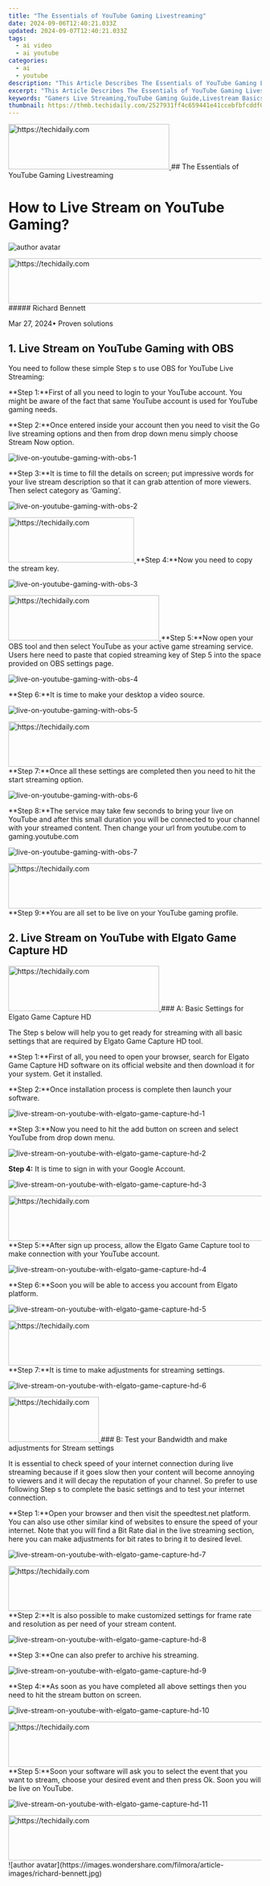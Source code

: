 ```yaml
---
title: "The Essentials of YouTube Gaming Livestreaming"
date: 2024-09-06T12:40:21.033Z
updated: 2024-09-07T12:40:21.033Z
tags:
  - ai video
  - ai youtube
categories:
  - ai
  - youtube
description: "This Article Describes The Essentials of YouTube Gaming Livestreaming"
excerpt: "This Article Describes The Essentials of YouTube Gaming Livestreaming"
keywords: "Gamers Live Streaming,YouTube Gaming Guide,Livestream Basics,Streaming Techniques,Video Game Broadcasts,Online Gaming Tips,Engaging Viewers Play"
thumbnail: https://thmb.techidaily.com/2527931ff4c659441e41ccebfbfcddf054977d94a39490ac9b4d8ff28e70d8e5.jfif
---
```


<!-- affiliate ads begin -->
<a href="https://aligracehair.sjv.io/c/5597632/2135415/19272" target="_top" id="2135415">
  <img src="//a.impactradius-go.com/display-ad/19272-2135415" border="0" alt="https://techidaily.com" width="320" height="90"/>
</a>
<img height="0" width="0" src="https://aligracehair.sjv.io/i/5597632/2135415/19272" style="position:absolute;visibility:hidden;" border="0" />
<!-- affiliate ads end -->
## The Essentials of YouTube Gaming Livestreaming

# How to Live Stream on YouTube Gaming?

![author avatar](https://images.wondershare.com/filmora/article-images/richard-bennett.jpg)

<!-- affiliate ads begin -->
<a href="https://ephamedtechinc.pxf.io/c/5597632/2137222/26400" target="_top" id="2137222">
  <img src="//a.impactradius-go.com/display-ad/26400-2137222" border="0" alt="https://techidaily.com" width="728" height="90"/>
</a>
<img height="0" width="0" src="https://ephamedtechinc.pxf.io/i/5597632/2137222/26400" style="position:absolute;visibility:hidden;" border="0" />
<!-- affiliate ads end -->
##### Richard Bennett

 Mar 27, 2024• Proven solutions

## 1\. Live Stream on YouTube Gaming with OBS

 You need to follow these simple Step s to use OBS for YouTube Live Streaming:

**Step 1:**First of all you need to login to your YouTube account. You might be aware of the fact that same YouTube account is used for YouTube gaming needs.

**Step 2:**Once entered inside your account then you need to visit the Go live streaming options and then from drop down menu simply choose Stream Now option.

![live-on-youtube-gaming-with-obs-1 ](https://images.wondershare.com/filmora/article-images/live-on-youtube-gaming-with-obs-1.jpg)

**Step 3:**It is time to fill the details on screen; put impressive words for your live stream description so that it can grab attention of more viewers. Then select category as ‘Gaming’.

![live-on-youtube-gaming-with-obs-2 ](https://images.wondershare.com/filmora/article-images/live-on-youtube-gaming-with-obs-2.jpg)

<!-- affiliate ads begin -->
<a href="https://aligracehair.sjv.io/c/5597632/2135412/19272" target="_top" id="2135412">
  <img src="//a.impactradius-go.com/display-ad/19272-2135412" border="0" alt="https://techidaily.com" width="250" height="90"/>
</a>
<img height="0" width="0" src="https://aligracehair.sjv.io/i/5597632/2135412/19272" style="position:absolute;visibility:hidden;" border="0" />
<!-- affiliate ads end -->
**Step 4:**Now you need to copy the stream key.

![live-on-youtube-gaming-with-obs-3 ](https://images.wondershare.com/filmora/article-images/live-on-youtube-gaming-with-obs-3.jpg)

<!-- affiliate ads begin -->
<a href="https://aligracehair.sjv.io/c/5597632/2135399/19272" target="_top" id="2135399">
  <img src="//a.impactradius-go.com/display-ad/19272-2135399" border="0" alt="https://techidaily.com" width="300" height="90"/>
</a>
<img height="0" width="0" src="https://aligracehair.sjv.io/i/5597632/2135399/19272" style="position:absolute;visibility:hidden;" border="0" />
<!-- affiliate ads end -->
**Step 5:**Now open your OBS tool and then select YouTube as your active game streaming service. Users here need to paste that copied streaming key of Step 5 into the space provided on OBS settings page.

![live-on-youtube-gaming-with-obs-4 ](https://images.wondershare.com/filmora/article-images/live-on-youtube-gaming-with-obs-4.jpg)

**Step 6:**It is time to make your desktop a video source.

![live-on-youtube-gaming-with-obs-5 ](https://images.wondershare.com/filmora/article-images/live-on-youtube-gaming-with-obs-5.jpg)

<!-- affiliate ads begin -->
<a href="https://zebaoaffiliateprogram.pxf.io/c/5597632/2137976/21526" target="_top" id="2137976">
  <img src="//a.impactradius-go.com/display-ad/21526-2137976" border="0" alt="https://techidaily.com" width="728" height="90"/>
</a>
<img height="0" width="0" src="https://zebaoaffiliateprogram.pxf.io/i/5597632/2137976/21526" style="position:absolute;visibility:hidden;" border="0" />
<!-- affiliate ads end -->
**Step 7:**Once all these settings are completed then you need to hit the start streaming option.

![live-on-youtube-gaming-with-obs-6 ](https://images.wondershare.com/filmora/article-images/live-on-youtube-gaming-with-obs-6.jpg)

**Step 8:**The service may take few seconds to bring your live on YouTube and after this small duration you will be connected to your channel with your streamed content. Then change your url from youtube.com to gaming.youtube.com

![live-on-youtube-gaming-with-obs-7 ](https://images.wondershare.com/filmora/article-images/live-on-youtube-gaming-with-obs-7.jpg)

<!-- affiliate ads begin -->
<a href="https://ephamedtechinc.pxf.io/c/5597632/2136615/26400" target="_top" id="2136615">
  <img src="//a.impactradius-go.com/display-ad/26400-2136615" border="0" alt="https://techidaily.com" width="728" height="90"/>
</a>
<img height="0" width="0" src="https://ephamedtechinc.pxf.io/i/5597632/2136615/26400" style="position:absolute;visibility:hidden;" border="0" />
<!-- affiliate ads end -->
**Step 9:**You are all set to be live on your YouTube gaming profile.

## 2\. Live Stream on YouTube with Elgato Game Capture HD

<!-- affiliate ads begin -->
<a href="https://review-au.sjv.io/c/5597632/2098704/14409" target="_top" id="2098704">
  <img src="//a.impactradius-go.com/display-ad/14409-2098704" border="0" alt="https://techidaily.com" width="300" height="90"/>
</a>
<img height="0" width="0" src="https://review-au.sjv.io/i/5597632/2098704/14409" style="position:absolute;visibility:hidden;" border="0" />
<!-- affiliate ads end -->
### A: Basic Settings for Elgato Game Capture HD

 The Step s below will help you to get ready for streaming with all basic settings that are required by Elgato Game Capture HD tool.

**Step 1:**First of all, you need to open your browser, search for Elgato Game Capture HD software on its official website and then download it for your system. Get it installed.

**Step 2:**Once installation process is complete then launch your software.

![live-stream-on-youtube-with-elgato-game-capture-hd-1 ](https://images.wondershare.com/filmora/article-images/live-stream-on-youtube-with-elgato-game-capture-hd-1.jpg)

**Step 3:**Now you need to hit the add button on screen and select YouTube from drop down menu.

![live-stream-on-youtube-with-elgato-game-capture-hd-2 ](https://images.wondershare.com/filmora/article-images/live-stream-on-youtube-with-elgato-game-capture-hd-2.jpg)

**Step 4:** It is time to sign in with your Google Account.

![live-stream-on-youtube-with-elgato-game-capture-hd-3 ](https://images.wondershare.com/filmora/article-images/live-stream-on-youtube-with-elgato-game-capture-hd-3.jpg)

<!-- affiliate ads begin -->
<a href="https://appsumo.8odi.net/c/5597632/2123735/7443" target="_top" id="2123735">
  <img src="//a.impactradius-go.com/display-ad/7443-2123735" border="0" alt="https://techidaily.com" width="600" height="90"/>
</a>
<img height="0" width="0" src="https://appsumo.8odi.net/i/5597632/2123735/7443" style="position:absolute;visibility:hidden;" border="0" />
<!-- affiliate ads end -->
**Step 5:**After sign up process, allow the Elgato Game Capture tool to make connection with your YouTube account.

![live-stream-on-youtube-with-elgato-game-capture-hd-4 ](https://images.wondershare.com/filmora/article-images/live-stream-on-youtube-with-elgato-game-capture-hd-4.jpg)

**Step 6:**Soon you will be able to access you account from Elgato platform.

![live-stream-on-youtube-with-elgato-game-capture-hd-5 ](https://images.wondershare.com/filmora/article-images/live-stream-on-youtube-with-elgato-game-capture-hd-5.jpg)

<!-- affiliate ads begin -->
<a href="https://ursime.pxf.io/c/5597632/2136536/16384" target="_top" id="2136536">
  <img src="//a.impactradius-go.com/display-ad/16384-2136536" border="0" alt="https://techidaily.com" width="728" height="90"/>
</a>
<img height="0" width="0" src="https://ursime.pxf.io/i/5597632/2136536/16384" style="position:absolute;visibility:hidden;" border="0" />
<!-- affiliate ads end -->
**Step 7:**It is time to make adjustments for streaming settings.

![live-stream-on-youtube-with-elgato-game-capture-hd-6 ](https://images.wondershare.com/filmora/article-images/live-stream-on-youtube-with-elgato-game-capture-hd-6.jpg)

<!-- affiliate ads begin -->
<a href="https://aligracehair.sjv.io/c/5597632/2135411/19272" target="_top" id="2135411">
  <img src="//a.impactradius-go.com/display-ad/19272-2135411" border="0" alt="https://techidaily.com" width="180" height="90"/>
</a>
<img height="0" width="0" src="https://aligracehair.sjv.io/i/5597632/2135411/19272" style="position:absolute;visibility:hidden;" border="0" />
<!-- affiliate ads end -->
### B: Test your Bandwidth and make adjustments for Stream settings

 It is essential to check speed of your internet connection during live streaming because if it goes slow then your content will become annoying to viewers and it will decay the reputation of your channel. So prefer to use following Step s to complete the basic settings and to test your internet connection.

**Step 1:**Open your browser and then visit the speedtest.net platform. You can also use other similar kind of websites to ensure the speed of your internet. Note that you will find a Bit Rate dial in the live streaming section, here you can make adjustments for bit rates to bring it to desired level.

![live-stream-on-youtube-with-elgato-game-capture-hd-7 ](https://images.wondershare.com/filmora/article-images/live-stream-on-youtube-with-elgato-game-capture-hd-7.jpg)

<!-- affiliate ads begin -->
<a href="https://ephamedtechinc.pxf.io/c/5597632/2130532/26400" target="_top" id="2130532">
  <img src="//a.impactradius-go.com/display-ad/26400-2130532" border="0" alt="https://techidaily.com" width="728" height="90"/>
</a>
<img height="0" width="0" src="https://ephamedtechinc.pxf.io/i/5597632/2130532/26400" style="position:absolute;visibility:hidden;" border="0" />
<!-- affiliate ads end -->
**Step 2:**It is also possible to make customized settings for frame rate and resolution as per need of your stream content.

![live-stream-on-youtube-with-elgato-game-capture-hd-8 ](https://images.wondershare.com/filmora/article-images/live-stream-on-youtube-with-elgato-game-capture-hd-8.jpg)

**Step 3:**One can also prefer to archive his streaming.

![live-stream-on-youtube-with-elgato-game-capture-hd-9 ](https://images.wondershare.com/filmora/article-images/live-stream-on-youtube-with-elgato-game-capture-hd-9.jpg)

**Step 4:**As soon as you have completed all above settings then you need to hit the stream button on screen.

![live-stream-on-youtube-with-elgato-game-capture-hd-10 ](https://images.wondershare.com/filmora/article-images/live-stream-on-youtube-with-elgato-game-capture-hd-10.jpg)

<!-- affiliate ads begin -->
<a href="https://appsumo.8odi.net/c/5597632/2137412/7443" target="_top" id="2137412">
  <img src="//a.impactradius-go.com/display-ad/7443-2137412" border="0" alt="https://techidaily.com" width="728" height="90"/>
</a>
<img height="0" width="0" src="https://appsumo.8odi.net/i/5597632/2137412/7443" style="position:absolute;visibility:hidden;" border="0" />
<!-- affiliate ads end -->
**Step 5:**Soon your software will ask you to select the event that you want to stream, choose your desired event and then press Ok. Soon you will be live on YouTube.

![live-stream-on-youtube-with-elgato-game-capture-hd-11 ](https://images.wondershare.com/filmora/article-images/live-stream-on-youtube-with-elgato-game-capture-hd-11.jpg)

<!-- affiliate ads begin -->
<a href="https://unicoeye.pxf.io/c/5597632/2134497/18498" target="_top" id="2134497">
  <img src="//a.impactradius-go.com/display-ad/18498-2134497" border="0" alt="https://techidaily.com" width="728" height="90"/>
</a>
<img height="0" width="0" src="https://unicoeye.pxf.io/i/5597632/2134497/18498" style="position:absolute;visibility:hidden;" border="0" />
<!-- affiliate ads end -->
![author avatar](https://images.wondershare.com/filmora/article-images/richard-bennett.jpg)

<!-- affiliate ads begin -->
<span id="1495277">
					<video width="1536" height="864" style="cursor:pointer"
           poster="//a.impactradius-go.com/display-clicktoplayimage/1495277.png"
           onclick="if(!this.playClicked){this.play();this.setAttribute('controls',true);this.playClicked=true;}">
	   <source src="//a.impactradius-go.com/display-ad/17189-1495277">
	   <img src="//a.impactradius-go.com/display-clicktoplayimage/1495277.png" style="border: none; height: 100%; width: 100%; object-fit: contain">
	</video>
	<div style="width:960px;text-align:center"><a href="javascript:window.open(decodeURIComponent('https%3A%2F%2Ffunwhole.sjv.io%2Fc%2F5597632%2F1495277%2F17189'), '_blank');void(0);">Click here</a></div>
</span>
<img height="0" width="0" src="https://imp.pxf.io/i/5597632/1495277/17189" style="position:absolute;visibility:hidden;" border="0" />
<!-- affiliate ads end -->
Richard Bennett

Richard Bennett is a writer and a lover of all things video.

Follow @Richard Bennett

##### Richard Bennett

 Mar 27, 2024• Proven solutions

## 1\. Live Stream on YouTube Gaming with OBS

 You need to follow these simple Step s to use OBS for YouTube Live Streaming:

**Step 1:**First of all you need to login to your YouTube account. You might be aware of the fact that same YouTube account is used for YouTube gaming needs.

**Step 2:**Once entered inside your account then you need to visit the Go live streaming options and then from drop down menu simply choose Stream Now option.

![live-on-youtube-gaming-with-obs-1 ](https://images.wondershare.com/filmora/article-images/live-on-youtube-gaming-with-obs-1.jpg)

<!-- affiliate ads begin -->
<a href="https://ephamedtechinc.pxf.io/c/5597632/2136613/26400" target="_top" id="2136613">
  <img src="//a.impactradius-go.com/display-ad/26400-2136613" border="0" alt="https://techidaily.com" width="728" height="90"/>
</a>
<img height="0" width="0" src="https://ephamedtechinc.pxf.io/i/5597632/2136613/26400" style="position:absolute;visibility:hidden;" border="0" />
<!-- affiliate ads end -->
**Step 3:**It is time to fill the details on screen; put impressive words for your live stream description so that it can grab attention of more viewers. Then select category as ‘Gaming’.

![live-on-youtube-gaming-with-obs-2 ](https://images.wondershare.com/filmora/article-images/live-on-youtube-gaming-with-obs-2.jpg)

<!-- affiliate ads begin -->
<a href="https://bluettius.sjv.io/c/5597632/2139113/17108" target="_top" id="2139113">
  <img src="//a.impactradius-go.com/display-ad/17108-2139113" border="0" alt="https://techidaily.com" width="320" height="90"/>
</a>
<img height="0" width="0" src="https://bluettius.sjv.io/i/5597632/2139113/17108" style="position:absolute;visibility:hidden;" border="0" />
<!-- affiliate ads end -->
**Step 4:**Now you need to copy the stream key.

![live-on-youtube-gaming-with-obs-3 ](https://images.wondershare.com/filmora/article-images/live-on-youtube-gaming-with-obs-3.jpg)

**Step 5:**Now open your OBS tool and then select YouTube as your active game streaming service. Users here need to paste that copied streaming key of Step 5 into the space provided on OBS settings page.

![live-on-youtube-gaming-with-obs-4 ](https://images.wondershare.com/filmora/article-images/live-on-youtube-gaming-with-obs-4.jpg)

**Step 6:**It is time to make your desktop a video source.

![live-on-youtube-gaming-with-obs-5 ](https://images.wondershare.com/filmora/article-images/live-on-youtube-gaming-with-obs-5.jpg)

**Step 7:**Once all these settings are completed then you need to hit the start streaming option.

![live-on-youtube-gaming-with-obs-6 ](https://images.wondershare.com/filmora/article-images/live-on-youtube-gaming-with-obs-6.jpg)

**Step 8:**The service may take few seconds to bring your live on YouTube and after this small duration you will be connected to your channel with your streamed content. Then change your url from youtube.com to gaming.youtube.com

![live-on-youtube-gaming-with-obs-7 ](https://images.wondershare.com/filmora/article-images/live-on-youtube-gaming-with-obs-7.jpg)

<!-- affiliate ads begin -->
<a href="https://ephamedtechinc.pxf.io/c/5597632/2136620/26400" target="_top" id="2136620">
  <img src="//a.impactradius-go.com/display-ad/26400-2136620" border="0" alt="https://techidaily.com" width="728" height="90"/>
</a>
<img height="0" width="0" src="https://ephamedtechinc.pxf.io/i/5597632/2136620/26400" style="position:absolute;visibility:hidden;" border="0" />
<!-- affiliate ads end -->
**Step 9:**You are all set to be live on your YouTube gaming profile.

<!-- affiliate ads begin -->
<a href="https://ephamedtechinc.pxf.io/c/5597632/2130528/26400" target="_top" id="2130528">
  <img src="//a.impactradius-go.com/display-ad/26400-2130528" border="0" alt="https://techidaily.com" width="728" height="90"/>
</a>
<img height="0" width="0" src="https://ephamedtechinc.pxf.io/i/5597632/2130528/26400" style="position:absolute;visibility:hidden;" border="0" />
<!-- affiliate ads end -->
## 2\. Live Stream on YouTube with Elgato Game Capture HD

### A: Basic Settings for Elgato Game Capture HD

 The Step s below will help you to get ready for streaming with all basic settings that are required by Elgato Game Capture HD tool.

**Step 1:**First of all, you need to open your browser, search for Elgato Game Capture HD software on its official website and then download it for your system. Get it installed.

**Step 2:**Once installation process is complete then launch your software.

![live-stream-on-youtube-with-elgato-game-capture-hd-1 ](https://images.wondershare.com/filmora/article-images/live-stream-on-youtube-with-elgato-game-capture-hd-1.jpg)

<!-- affiliate ads begin -->
<a href="https://unicoeye.pxf.io/c/5597632/2134233/18498" target="_top" id="2134233">
  <img src="//a.impactradius-go.com/display-ad/18498-2134233" border="0" alt="https://techidaily.com" width="728" height="90"/>
</a>
<img height="0" width="0" src="https://unicoeye.pxf.io/i/5597632/2134233/18498" style="position:absolute;visibility:hidden;" border="0" />
<!-- affiliate ads end -->
**Step 3:**Now you need to hit the add button on screen and select YouTube from drop down menu.

![live-stream-on-youtube-with-elgato-game-capture-hd-2 ](https://images.wondershare.com/filmora/article-images/live-stream-on-youtube-with-elgato-game-capture-hd-2.jpg)

<!-- affiliate ads begin -->
<a href="https://ephamedtechinc.pxf.io/c/5597632/2137228/26400" target="_top" id="2137228">
  <img src="//a.impactradius-go.com/display-ad/26400-2137228" border="0" alt="https://techidaily.com" width="728" height="90"/>
</a>
<img height="0" width="0" src="https://ephamedtechinc.pxf.io/i/5597632/2137228/26400" style="position:absolute;visibility:hidden;" border="0" />
<!-- affiliate ads end -->
**Step 4:** It is time to sign in with your Google Account.

![live-stream-on-youtube-with-elgato-game-capture-hd-3 ](https://images.wondershare.com/filmora/article-images/live-stream-on-youtube-with-elgato-game-capture-hd-3.jpg)

**Step 5:**After sign up process, allow the Elgato Game Capture tool to make connection with your YouTube account.

![live-stream-on-youtube-with-elgato-game-capture-hd-4 ](https://images.wondershare.com/filmora/article-images/live-stream-on-youtube-with-elgato-game-capture-hd-4.jpg)

**Step 6:**Soon you will be able to access you account from Elgato platform.

![live-stream-on-youtube-with-elgato-game-capture-hd-5 ](https://images.wondershare.com/filmora/article-images/live-stream-on-youtube-with-elgato-game-capture-hd-5.jpg)

<!-- affiliate ads begin -->
<a href="https://unicoeye.pxf.io/c/5597632/2134243/18498" target="_top" id="2134243">
  <img src="//a.impactradius-go.com/display-ad/18498-2134243" border="0" alt="https://techidaily.com" width="728" height="90"/>
</a>
<img height="0" width="0" src="https://unicoeye.pxf.io/i/5597632/2134243/18498" style="position:absolute;visibility:hidden;" border="0" />
<!-- affiliate ads end -->
**Step 7:**It is time to make adjustments for streaming settings.

![live-stream-on-youtube-with-elgato-game-capture-hd-6 ](https://images.wondershare.com/filmora/article-images/live-stream-on-youtube-with-elgato-game-capture-hd-6.jpg)

<!-- affiliate ads begin -->
<a href="https://ephamedtechinc.pxf.io/c/5597632/2120863/26400?prodsku=Mercury" target="_top" id="2120863">
  <img src="//a.impactradius-go.com/display-ad/26400-2120863" border="0" alt="https://techidaily.com" width="728" height="90"/>
</a>
<img height="0" width="0" src="https://ephamedtechinc.pxf.io/i/5597632/2120863/26400?prodsku=Mercury" style="position:absolute;visibility:hidden;" border="0" />
<!-- affiliate ads end -->
<!-- affiliate ads begin -->
<a href="https://ephamedtechinc.pxf.io/c/5597632/2137211/26400" target="_top" id="2137211">
  <img src="//a.impactradius-go.com/display-ad/26400-2137211" border="0" alt="https://techidaily.com" width="728" height="90"/>
</a>
<img height="0" width="0" src="https://ephamedtechinc.pxf.io/i/5597632/2137211/26400" style="position:absolute;visibility:hidden;" border="0" />
<!-- affiliate ads end -->
### B: Test your Bandwidth and make adjustments for Stream settings

 It is essential to check speed of your internet connection during live streaming because if it goes slow then your content will become annoying to viewers and it will decay the reputation of your channel. So prefer to use following Step s to complete the basic settings and to test your internet connection.

**Step 1:**Open your browser and then visit the speedtest.net platform. You can also use other similar kind of websites to ensure the speed of your internet. Note that you will find a Bit Rate dial in the live streaming section, here you can make adjustments for bit rates to bring it to desired level.

![live-stream-on-youtube-with-elgato-game-capture-hd-7 ](https://images.wondershare.com/filmora/article-images/live-stream-on-youtube-with-elgato-game-capture-hd-7.jpg)

**Step 2:**It is also possible to make customized settings for frame rate and resolution as per need of your stream content.

![live-stream-on-youtube-with-elgato-game-capture-hd-8 ](https://images.wondershare.com/filmora/article-images/live-stream-on-youtube-with-elgato-game-capture-hd-8.jpg)

**Step 3:**One can also prefer to archive his streaming.

![live-stream-on-youtube-with-elgato-game-capture-hd-9 ](https://images.wondershare.com/filmora/article-images/live-stream-on-youtube-with-elgato-game-capture-hd-9.jpg)

<!-- affiliate ads begin -->
<span id="1983471">
					<video width="576" height="240" style="cursor:pointer"
           poster="//a.impactradius-go.com/display-clicktoplayimage/1983471.png"
           onclick="if(!this.playClicked){this.play();this.setAttribute('controls',true);this.playClicked=true;}">
	   <source src="//a.impactradius-go.com/display-ad/22993-1983471">
	   <img src="//a.impactradius-go.com/display-clicktoplayimage/1983471.png" style="border: none; height: 100%; width: 100%; object-fit: contain">
	</video>
	<div style="width:360px;text-align:center"><a href="javascript:window.open(decodeURIComponent('https%3A%2F%2Fhomestyler.sjv.io%2Fc%2F5597632%2F1983471%2F22993'), '_blank');void(0);">Click here</a></div>
</span>
<img height="0" width="0" src="https://imp.pxf.io/i/5597632/1983471/22993" style="position:absolute;visibility:hidden;" border="0" />
<!-- affiliate ads end -->
**Step 4:**As soon as you have completed all above settings then you need to hit the stream button on screen.

![live-stream-on-youtube-with-elgato-game-capture-hd-10 ](https://images.wondershare.com/filmora/article-images/live-stream-on-youtube-with-elgato-game-capture-hd-10.jpg)

**Step 5:**Soon your software will ask you to select the event that you want to stream, choose your desired event and then press Ok. Soon you will be live on YouTube.

![live-stream-on-youtube-with-elgato-game-capture-hd-11 ](https://images.wondershare.com/filmora/article-images/live-stream-on-youtube-with-elgato-game-capture-hd-11.jpg)

![author avatar](https://images.wondershare.com/filmora/article-images/richard-bennett.jpg)

Richard Bennett

Richard Bennett is a writer and a lover of all things video.

Follow @Richard Bennett

##### Richard Bennett

 Mar 27, 2024• Proven solutions

## 1\. Live Stream on YouTube Gaming with OBS

 You need to follow these simple Step s to use OBS for YouTube Live Streaming:

**Step 1:**First of all you need to login to your YouTube account. You might be aware of the fact that same YouTube account is used for YouTube gaming needs.

**Step 2:**Once entered inside your account then you need to visit the Go live streaming options and then from drop down menu simply choose Stream Now option.

![live-on-youtube-gaming-with-obs-1 ](https://images.wondershare.com/filmora/article-images/live-on-youtube-gaming-with-obs-1.jpg)

<!-- affiliate ads begin -->
<span id="1328683">
					<video width="200" height="200" style="cursor:pointer"
           poster="//a.impactradius-go.com/display-clicktoplayimage/1328683.png"
           onclick="if(!this.playClicked){this.play();this.setAttribute('controls',true);this.playClicked=true;}">
	   <source src="//a.impactradius-go.com/display-ad/15852-1328683">
	   <img src="//a.impactradius-go.com/display-clicktoplayimage/1328683.png" style="border: none; height: 100%; width: 100%; object-fit: contain">
	</video>
	<div style="width:125px;text-align:center"><a href="javascript:window.open(decodeURIComponent('https%3A%2F%2Fthefitville.pxf.io%2Fc%2F5597632%2F1328683%2F15852'), '_blank');void(0);">Click here</a></div>
</span>
<img height="0" width="0" src="https://imp.pxf.io/i/5597632/1328683/15852" style="position:absolute;visibility:hidden;" border="0" />
<!-- affiliate ads end -->
**Step 3:**It is time to fill the details on screen; put impressive words for your live stream description so that it can grab attention of more viewers. Then select category as ‘Gaming’.

![live-on-youtube-gaming-with-obs-2 ](https://images.wondershare.com/filmora/article-images/live-on-youtube-gaming-with-obs-2.jpg)

**Step 4:**Now you need to copy the stream key.

![live-on-youtube-gaming-with-obs-3 ](https://images.wondershare.com/filmora/article-images/live-on-youtube-gaming-with-obs-3.jpg)

**Step 5:**Now open your OBS tool and then select YouTube as your active game streaming service. Users here need to paste that copied streaming key of Step 5 into the space provided on OBS settings page.

![live-on-youtube-gaming-with-obs-4 ](https://images.wondershare.com/filmora/article-images/live-on-youtube-gaming-with-obs-4.jpg)

<!-- affiliate ads begin -->
<a href="https://aligracehair.sjv.io/c/5597632/2115931/19272" target="_top" id="2115931">
  <img src="//a.impactradius-go.com/display-ad/19272-2115931" border="0" alt="https://techidaily.com" width="300" height="90"/>
</a>
<img height="0" width="0" src="https://aligracehair.sjv.io/i/5597632/2115931/19272" style="position:absolute;visibility:hidden;" border="0" />
<!-- affiliate ads end -->
**Step 6:**It is time to make your desktop a video source.

![live-on-youtube-gaming-with-obs-5 ](https://images.wondershare.com/filmora/article-images/live-on-youtube-gaming-with-obs-5.jpg)

**Step 7:**Once all these settings are completed then you need to hit the start streaming option.

![live-on-youtube-gaming-with-obs-6 ](https://images.wondershare.com/filmora/article-images/live-on-youtube-gaming-with-obs-6.jpg)

**Step 8:**The service may take few seconds to bring your live on YouTube and after this small duration you will be connected to your channel with your streamed content. Then change your url from youtube.com to gaming.youtube.com

![live-on-youtube-gaming-with-obs-7 ](https://images.wondershare.com/filmora/article-images/live-on-youtube-gaming-with-obs-7.jpg)

**Step 9:**You are all set to be live on your YouTube gaming profile.

<!-- affiliate ads begin -->
<a href="https://appsumo.8odi.net/c/5597632/2123750/7443" target="_top" id="2123750">
  <img src="//a.impactradius-go.com/display-ad/7443-2123750" border="0" alt="https://techidaily.com" width="728" height="90"/>
</a>
<img height="0" width="0" src="https://appsumo.8odi.net/i/5597632/2123750/7443" style="position:absolute;visibility:hidden;" border="0" />
<!-- affiliate ads end -->
## 2\. Live Stream on YouTube with Elgato Game Capture HD

### A: Basic Settings for Elgato Game Capture HD

 The Step s below will help you to get ready for streaming with all basic settings that are required by Elgato Game Capture HD tool.

**Step 1:**First of all, you need to open your browser, search for Elgato Game Capture HD software on its official website and then download it for your system. Get it installed.

**Step 2:**Once installation process is complete then launch your software.

![live-stream-on-youtube-with-elgato-game-capture-hd-1 ](https://images.wondershare.com/filmora/article-images/live-stream-on-youtube-with-elgato-game-capture-hd-1.jpg)

<!-- affiliate ads begin -->
<a href="https://ephamedtechinc.pxf.io/c/5597632/2136612/26400" target="_top" id="2136612">
  <img src="//a.impactradius-go.com/display-ad/26400-2136612" border="0" alt="https://techidaily.com" width="728" height="90"/>
</a>
<img height="0" width="0" src="https://ephamedtechinc.pxf.io/i/5597632/2136612/26400" style="position:absolute;visibility:hidden;" border="0" />
<!-- affiliate ads end -->
**Step 3:**Now you need to hit the add button on screen and select YouTube from drop down menu.

![live-stream-on-youtube-with-elgato-game-capture-hd-2 ](https://images.wondershare.com/filmora/article-images/live-stream-on-youtube-with-elgato-game-capture-hd-2.jpg)

**Step 4:** It is time to sign in with your Google Account.

![live-stream-on-youtube-with-elgato-game-capture-hd-3 ](https://images.wondershare.com/filmora/article-images/live-stream-on-youtube-with-elgato-game-capture-hd-3.jpg)

**Step 5:**After sign up process, allow the Elgato Game Capture tool to make connection with your YouTube account.

![live-stream-on-youtube-with-elgato-game-capture-hd-4 ](https://images.wondershare.com/filmora/article-images/live-stream-on-youtube-with-elgato-game-capture-hd-4.jpg)

<!-- affiliate ads begin -->
<a href="https://ephamedtechinc.pxf.io/c/5597632/2137206/26400" target="_top" id="2137206">
  <img src="//a.impactradius-go.com/display-ad/26400-2137206" border="0" alt="https://techidaily.com" width="728" height="90"/>
</a>
<img height="0" width="0" src="https://ephamedtechinc.pxf.io/i/5597632/2137206/26400" style="position:absolute;visibility:hidden;" border="0" />
<!-- affiliate ads end -->
**Step 6:**Soon you will be able to access you account from Elgato platform.

![live-stream-on-youtube-with-elgato-game-capture-hd-5 ](https://images.wondershare.com/filmora/article-images/live-stream-on-youtube-with-elgato-game-capture-hd-5.jpg)

<!-- affiliate ads begin -->
<span id="1770526">
					<video width="240" height="480" style="cursor:pointer"
           poster="//a.impactradius-go.com/display-clicktoplayimage/1770526.png"
           onclick="if(!this.playClicked){this.play();this.setAttribute('controls',true);this.playClicked=true;}">
	   <source src="//a.impactradius-go.com/display-ad/20702-1770526">
	   <img src="//a.impactradius-go.com/display-clicktoplayimage/1770526.png" style="border: none; height: 100%; width: 100%; object-fit: contain">
	</video>
	<div style="width:150px;text-align:center"><a href="javascript:window.open(decodeURIComponent('https%3A%2F%2Ftokenmetrics.sjv.io%2Fc%2F5597632%2F1770526%2F20702'), '_blank');void(0);">Click here</a></div>
</span>
<img height="0" width="0" src="https://imp.pxf.io/i/5597632/1770526/20702" style="position:absolute;visibility:hidden;" border="0" />
<!-- affiliate ads end -->
**Step 7:**It is time to make adjustments for streaming settings.

![live-stream-on-youtube-with-elgato-game-capture-hd-6 ](https://images.wondershare.com/filmora/article-images/live-stream-on-youtube-with-elgato-game-capture-hd-6.jpg)

<!-- affiliate ads begin -->
<a href="https://aligracehair.sjv.io/c/5597632/2115910/19272" target="_top" id="2115910">
  <img src="//a.impactradius-go.com/display-ad/19272-2115910" border="0" alt="https://techidaily.com" width="120" height="90"/>
</a>
<img height="0" width="0" src="https://aligracehair.sjv.io/i/5597632/2115910/19272" style="position:absolute;visibility:hidden;" border="0" />
<!-- affiliate ads end -->
### B: Test your Bandwidth and make adjustments for Stream settings

 It is essential to check speed of your internet connection during live streaming because if it goes slow then your content will become annoying to viewers and it will decay the reputation of your channel. So prefer to use following Step s to complete the basic settings and to test your internet connection.

**Step 1:**Open your browser and then visit the speedtest.net platform. You can also use other similar kind of websites to ensure the speed of your internet. Note that you will find a Bit Rate dial in the live streaming section, here you can make adjustments for bit rates to bring it to desired level.

![live-stream-on-youtube-with-elgato-game-capture-hd-7 ](https://images.wondershare.com/filmora/article-images/live-stream-on-youtube-with-elgato-game-capture-hd-7.jpg)

<!-- affiliate ads begin -->
<a href="https://unicoeye.pxf.io/c/5597632/2121334/18498" target="_top" id="2121334">
  <img src="//a.impactradius-go.com/display-ad/18498-2121334" border="0" alt="https://techidaily.com" width="728" height="90"/>
</a>
<img height="0" width="0" src="https://unicoeye.pxf.io/i/5597632/2121334/18498" style="position:absolute;visibility:hidden;" border="0" />
<!-- affiliate ads end -->
**Step 2:**It is also possible to make customized settings for frame rate and resolution as per need of your stream content.

![live-stream-on-youtube-with-elgato-game-capture-hd-8 ](https://images.wondershare.com/filmora/article-images/live-stream-on-youtube-with-elgato-game-capture-hd-8.jpg)

**Step 3:**One can also prefer to archive his streaming.

![live-stream-on-youtube-with-elgato-game-capture-hd-9 ](https://images.wondershare.com/filmora/article-images/live-stream-on-youtube-with-elgato-game-capture-hd-9.jpg)

<!-- affiliate ads begin -->
<a href="https://smilemakers.pxf.io/c/5597632/2123899/26106" target="_top" id="2123899">
  <img src="//a.impactradius-go.com/display-ad/26106-2123899" border="0" alt="https://techidaily.com" width="728" height="90"/>
</a>
<img height="0" width="0" src="https://smilemakers.pxf.io/i/5597632/2123899/26106" style="position:absolute;visibility:hidden;" border="0" />
<!-- affiliate ads end -->
**Step 4:**As soon as you have completed all above settings then you need to hit the stream button on screen.

![live-stream-on-youtube-with-elgato-game-capture-hd-10 ](https://images.wondershare.com/filmora/article-images/live-stream-on-youtube-with-elgato-game-capture-hd-10.jpg)

**Step 5:**Soon your software will ask you to select the event that you want to stream, choose your desired event and then press Ok. Soon you will be live on YouTube.

![live-stream-on-youtube-with-elgato-game-capture-hd-11 ](https://images.wondershare.com/filmora/article-images/live-stream-on-youtube-with-elgato-game-capture-hd-11.jpg)

<!-- affiliate ads begin -->
<a href="https://aligracehair.sjv.io/c/5597632/2135395/19272" target="_top" id="2135395">
  <img src="//a.impactradius-go.com/display-ad/19272-2135395" border="0" alt="https://techidaily.com" width="125" height="90"/>
</a>
<img height="0" width="0" src="https://aligracehair.sjv.io/i/5597632/2135395/19272" style="position:absolute;visibility:hidden;" border="0" />
<!-- affiliate ads end -->
![author avatar](https://images.wondershare.com/filmora/article-images/richard-bennett.jpg)

Richard Bennett

Richard Bennett is a writer and a lover of all things video.

Follow @Richard Bennett

##### Richard Bennett

 Mar 27, 2024• Proven solutions

<!-- affiliate ads begin -->
<a href="https://aidotcom.pxf.io/c/5597632/2134499/19576" target="_top" id="2134499">
  <img src="//a.impactradius-go.com/display-ad/19576-2134499" border="0" alt="https://techidaily.com" width="600" height="90"/>
</a>
<img height="0" width="0" src="https://aidotcom.pxf.io/i/5597632/2134499/19576" style="position:absolute;visibility:hidden;" border="0" />
<!-- affiliate ads end -->
## 1\. Live Stream on YouTube Gaming with OBS

 You need to follow these simple Step s to use OBS for YouTube Live Streaming:

**Step 1:**First of all you need to login to your YouTube account. You might be aware of the fact that same YouTube account is used for YouTube gaming needs.

**Step 2:**Once entered inside your account then you need to visit the Go live streaming options and then from drop down menu simply choose Stream Now option.

![live-on-youtube-gaming-with-obs-1 ](https://images.wondershare.com/filmora/article-images/live-on-youtube-gaming-with-obs-1.jpg)

**Step 3:**It is time to fill the details on screen; put impressive words for your live stream description so that it can grab attention of more viewers. Then select category as ‘Gaming’.

![live-on-youtube-gaming-with-obs-2 ](https://images.wondershare.com/filmora/article-images/live-on-youtube-gaming-with-obs-2.jpg)

**Step 4:**Now you need to copy the stream key.

![live-on-youtube-gaming-with-obs-3 ](https://images.wondershare.com/filmora/article-images/live-on-youtube-gaming-with-obs-3.jpg)

<!-- affiliate ads begin -->
<a href="https://appsumo.8odi.net/c/5597632/2132160/7443" target="_top" id="2132160">
  <img src="//a.impactradius-go.com/display-ad/7443-2132160" border="0" alt="https://techidaily.com" width="600" height="90"/>
</a>
<img height="0" width="0" src="https://appsumo.8odi.net/i/5597632/2132160/7443" style="position:absolute;visibility:hidden;" border="0" />
<!-- affiliate ads end -->
**Step 5:**Now open your OBS tool and then select YouTube as your active game streaming service. Users here need to paste that copied streaming key of Step 5 into the space provided on OBS settings page.

![live-on-youtube-gaming-with-obs-4 ](https://images.wondershare.com/filmora/article-images/live-on-youtube-gaming-with-obs-4.jpg)

**Step 6:**It is time to make your desktop a video source.

![live-on-youtube-gaming-with-obs-5 ](https://images.wondershare.com/filmora/article-images/live-on-youtube-gaming-with-obs-5.jpg)

<!-- affiliate ads begin -->
<span id="1531879">
					<video width="864" height="1536" style="cursor:pointer"
           poster="//a.impactradius-go.com/display-clicktoplayimage/1531879.png"
           onclick="if(!this.playClicked){this.play();this.setAttribute('controls',true);this.playClicked=true;}">
	   <source src="//a.impactradius-go.com/display-ad/16446-1531879">
	   <img src="//a.impactradius-go.com/display-clicktoplayimage/1531879.png" style="border: none; height: 100%; width: 100%; object-fit: contain">
	</video>
	<div style="width:540px;text-align:center"><a href="javascript:window.open(decodeURIComponent('https%3A%2F%2Flaganoo.pxf.io%2Fc%2F5597632%2F1531879%2F16446'), '_blank');void(0);">Click here</a></div>
</span>
<img height="0" width="0" src="https://imp.pxf.io/i/5597632/1531879/16446" style="position:absolute;visibility:hidden;" border="0" />
<!-- affiliate ads end -->
**Step 7:**Once all these settings are completed then you need to hit the start streaming option.

![live-on-youtube-gaming-with-obs-6 ](https://images.wondershare.com/filmora/article-images/live-on-youtube-gaming-with-obs-6.jpg)

<!-- affiliate ads begin -->
<span id="1304648">
					<video width="200" height="200" style="cursor:pointer"
           poster="//a.impactradius-go.com/display-clicktoplayimage/1304648.png"
           onclick="if(!this.playClicked){this.play();this.setAttribute('controls',true);this.playClicked=true;}">
	   <source src="//a.impactradius-go.com/display-ad/15852-1304648">
	   <img src="//a.impactradius-go.com/display-clicktoplayimage/1304648.png" style="border: none; height: 100%; width: 100%; object-fit: contain">
	</video>
	<div style="width:125px;text-align:center"><a href="javascript:window.open(decodeURIComponent('https%3A%2F%2Fthefitville.pxf.io%2Fc%2F5597632%2F1304648%2F15852'), '_blank');void(0);">Click here</a></div>
</span>
<img height="0" width="0" src="https://imp.pxf.io/i/5597632/1304648/15852" style="position:absolute;visibility:hidden;" border="0" />
<!-- affiliate ads end -->
**Step 8:**The service may take few seconds to bring your live on YouTube and after this small duration you will be connected to your channel with your streamed content. Then change your url from youtube.com to gaming.youtube.com

![live-on-youtube-gaming-with-obs-7 ](https://images.wondershare.com/filmora/article-images/live-on-youtube-gaming-with-obs-7.jpg)

<!-- affiliate ads begin -->
<a href="https://aligracehair.sjv.io/c/5597632/2135355/19272" target="_top" id="2135355">
  <img src="//a.impactradius-go.com/display-ad/19272-2135355" border="0" alt="https://techidaily.com" width="300" height="90"/>
</a>
<img height="0" width="0" src="https://aligracehair.sjv.io/i/5597632/2135355/19272" style="position:absolute;visibility:hidden;" border="0" />
<!-- affiliate ads end -->
**Step 9:**You are all set to be live on your YouTube gaming profile.

## 2\. Live Stream on YouTube with Elgato Game Capture HD

<!-- affiliate ads begin -->
<a href="https://unicoeye.pxf.io/c/5597632/2134249/18498" target="_top" id="2134249">
  <img src="//a.impactradius-go.com/display-ad/18498-2134249" border="0" alt="https://techidaily.com" width="728" height="90"/>
</a>
<img height="0" width="0" src="https://unicoeye.pxf.io/i/5597632/2134249/18498" style="position:absolute;visibility:hidden;" border="0" />
<!-- affiliate ads end -->
### A: Basic Settings for Elgato Game Capture HD

 The Step s below will help you to get ready for streaming with all basic settings that are required by Elgato Game Capture HD tool.

**Step 1:**First of all, you need to open your browser, search for Elgato Game Capture HD software on its official website and then download it for your system. Get it installed.

**Step 2:**Once installation process is complete then launch your software.

![live-stream-on-youtube-with-elgato-game-capture-hd-1 ](https://images.wondershare.com/filmora/article-images/live-stream-on-youtube-with-elgato-game-capture-hd-1.jpg)

**Step 3:**Now you need to hit the add button on screen and select YouTube from drop down menu.

![live-stream-on-youtube-with-elgato-game-capture-hd-2 ](https://images.wondershare.com/filmora/article-images/live-stream-on-youtube-with-elgato-game-capture-hd-2.jpg)

<!-- affiliate ads begin -->
<span id="1977004">
					<video width="128" height="480" style="cursor:pointer"
           poster="//a.impactradius-go.com/display-clicktoplayimage/1977004.png"
           onclick="if(!this.playClicked){this.play();this.setAttribute('controls',true);this.playClicked=true;}">
	   <source src="//a.impactradius-go.com/display-ad/22993-1977004">
	   <img src="//a.impactradius-go.com/display-clicktoplayimage/1977004.png" style="border: none; height: 100%; width: 100%; object-fit: contain">
	</video>
	<div style="width:80px;text-align:center"><a href="javascript:window.open(decodeURIComponent('https%3A%2F%2Fhomestyler.sjv.io%2Fc%2F5597632%2F1977004%2F22993'), '_blank');void(0);">Click here</a></div>
</span>
<img height="0" width="0" src="https://imp.pxf.io/i/5597632/1977004/22993" style="position:absolute;visibility:hidden;" border="0" />
<!-- affiliate ads end -->
**Step 4:** It is time to sign in with your Google Account.

![live-stream-on-youtube-with-elgato-game-capture-hd-3 ](https://images.wondershare.com/filmora/article-images/live-stream-on-youtube-with-elgato-game-capture-hd-3.jpg)

**Step 5:**After sign up process, allow the Elgato Game Capture tool to make connection with your YouTube account.

![live-stream-on-youtube-with-elgato-game-capture-hd-4 ](https://images.wondershare.com/filmora/article-images/live-stream-on-youtube-with-elgato-game-capture-hd-4.jpg)

**Step 6:**Soon you will be able to access you account from Elgato platform.

![live-stream-on-youtube-with-elgato-game-capture-hd-5 ](https://images.wondershare.com/filmora/article-images/live-stream-on-youtube-with-elgato-game-capture-hd-5.jpg)

<!-- affiliate ads begin -->
<span id="1982596">
					<video width="576" height="240" style="cursor:pointer"
           poster="//a.impactradius-go.com/display-clicktoplayimage/1982596.png"
           onclick="if(!this.playClicked){this.play();this.setAttribute('controls',true);this.playClicked=true;}">
	   <source src="//a.impactradius-go.com/display-ad/22993-1982596">
	   <img src="//a.impactradius-go.com/display-clicktoplayimage/1982596.png" style="border: none; height: 100%; width: 100%; object-fit: contain">
	</video>
	<div style="width:360px;text-align:center"><a href="javascript:window.open(decodeURIComponent('https%3A%2F%2Fhomestyler.sjv.io%2Fc%2F5597632%2F1982596%2F22993'), '_blank');void(0);">Click here</a></div>
</span>
<img height="0" width="0" src="https://imp.pxf.io/i/5597632/1982596/22993" style="position:absolute;visibility:hidden;" border="0" />
<!-- affiliate ads end -->
**Step 7:**It is time to make adjustments for streaming settings.

![live-stream-on-youtube-with-elgato-game-capture-hd-6 ](https://images.wondershare.com/filmora/article-images/live-stream-on-youtube-with-elgato-game-capture-hd-6.jpg)

<!-- affiliate ads begin -->
<a href="https://aligracehair.sjv.io/c/5597632/2135400/19272" target="_top" id="2135400">
  <img src="//a.impactradius-go.com/display-ad/19272-2135400" border="0" alt="https://techidaily.com" width="300" height="90"/>
</a>
<img height="0" width="0" src="https://aligracehair.sjv.io/i/5597632/2135400/19272" style="position:absolute;visibility:hidden;" border="0" />
<!-- affiliate ads end -->
### B: Test your Bandwidth and make adjustments for Stream settings

 It is essential to check speed of your internet connection during live streaming because if it goes slow then your content will become annoying to viewers and it will decay the reputation of your channel. So prefer to use following Step s to complete the basic settings and to test your internet connection.

**Step 1:**Open your browser and then visit the speedtest.net platform. You can also use other similar kind of websites to ensure the speed of your internet. Note that you will find a Bit Rate dial in the live streaming section, here you can make adjustments for bit rates to bring it to desired level.

![live-stream-on-youtube-with-elgato-game-capture-hd-7 ](https://images.wondershare.com/filmora/article-images/live-stream-on-youtube-with-elgato-game-capture-hd-7.jpg)

<!-- affiliate ads begin -->
<span id="1982508">
					<video width="576" height="240" style="cursor:pointer"
           poster="//a.impactradius-go.com/display-clicktoplayimage/1982508.png"
           onclick="if(!this.playClicked){this.play();this.setAttribute('controls',true);this.playClicked=true;}">
	   <source src="//a.impactradius-go.com/display-ad/22993-1982508">
	   <img src="//a.impactradius-go.com/display-clicktoplayimage/1982508.png" style="border: none; height: 100%; width: 100%; object-fit: contain">
	</video>
	<div style="width:360px;text-align:center"><a href="javascript:window.open(decodeURIComponent('https%3A%2F%2Fhomestyler.sjv.io%2Fc%2F5597632%2F1982508%2F22993'), '_blank');void(0);">Click here</a></div>
</span>
<img height="0" width="0" src="https://imp.pxf.io/i/5597632/1982508/22993" style="position:absolute;visibility:hidden;" border="0" />
<!-- affiliate ads end -->
**Step 2:**It is also possible to make customized settings for frame rate and resolution as per need of your stream content.

![live-stream-on-youtube-with-elgato-game-capture-hd-8 ](https://images.wondershare.com/filmora/article-images/live-stream-on-youtube-with-elgato-game-capture-hd-8.jpg)

**Step 3:**One can also prefer to archive his streaming.

![live-stream-on-youtube-with-elgato-game-capture-hd-9 ](https://images.wondershare.com/filmora/article-images/live-stream-on-youtube-with-elgato-game-capture-hd-9.jpg)

<!-- affiliate ads begin -->
<a href="https://ursime.pxf.io/c/5597632/2136548/16384" target="_top" id="2136548">
  <img src="//a.impactradius-go.com/display-ad/16384-2136548" border="0" alt="https://techidaily.com" width="728" height="90"/>
</a>
<img height="0" width="0" src="https://ursime.pxf.io/i/5597632/2136548/16384" style="position:absolute;visibility:hidden;" border="0" />
<!-- affiliate ads end -->
**Step 4:**As soon as you have completed all above settings then you need to hit the stream button on screen.

![live-stream-on-youtube-with-elgato-game-capture-hd-10 ](https://images.wondershare.com/filmora/article-images/live-stream-on-youtube-with-elgato-game-capture-hd-10.jpg)

**Step 5:**Soon your software will ask you to select the event that you want to stream, choose your desired event and then press Ok. Soon you will be live on YouTube.

![live-stream-on-youtube-with-elgato-game-capture-hd-11 ](https://images.wondershare.com/filmora/article-images/live-stream-on-youtube-with-elgato-game-capture-hd-11.jpg)

<!-- affiliate ads begin -->
<span id="1983588">
					<video width="576" height="240" style="cursor:pointer"
           poster="//a.impactradius-go.com/display-clicktoplayimage/1983588.png"
           onclick="if(!this.playClicked){this.play();this.setAttribute('controls',true);this.playClicked=true;}">
	   <source src="//a.impactradius-go.com/display-ad/22993-1983588">
	   <img src="//a.impactradius-go.com/display-clicktoplayimage/1983588.png" style="border: none; height: 100%; width: 100%; object-fit: contain">
	</video>
	<div style="width:360px;text-align:center"><a href="javascript:window.open(decodeURIComponent('https%3A%2F%2Fhomestyler.sjv.io%2Fc%2F5597632%2F1983588%2F22993'), '_blank');void(0);">Click here</a></div>
</span>
<img height="0" width="0" src="https://imp.pxf.io/i/5597632/1983588/22993" style="position:absolute;visibility:hidden;" border="0" />
<!-- affiliate ads end -->
![author avatar](https://images.wondershare.com/filmora/article-images/richard-bennett.jpg)

<!-- affiliate ads begin -->
<a href="https://aligracehair.sjv.io/c/5597632/2135348/19272" target="_top" id="2135348">
  <img src="//a.impactradius-go.com/display-ad/19272-2135348" border="0" alt="https://techidaily.com" width="120" height="90"/>
</a>
<img height="0" width="0" src="https://aligracehair.sjv.io/i/5597632/2135348/19272" style="position:absolute;visibility:hidden;" border="0" />
<!-- affiliate ads end -->
Richard Bennett

Richard Bennett is a writer and a lover of all things video.

Follow @Richard Bennett

<ins class="adsbygoogle"
     style="display:block"
     data-ad-format="autorelaxed"
     data-ad-client="ca-pub-7571918770474297"
     data-ad-slot="1223367746"></ins>

<ins class="adsbygoogle"
     style="display:block"
     data-ad-format="autorelaxed"
     data-ad-client="ca-pub-7571918770474297"
     data-ad-slot="1223367746"></ins>

## Rise to the Top: Mastering YouTube Descriptions with Customizable Templates

Titles and thumbnails sometimes aren't enough. Viewers need to know more about the video before they watch it. What do they do to get that information? They look at the video description. So don't ignore that. But what if you are not confident with your writing skills? What should you do? It's actually an easy problem to solve. You can use **YouTube description templates!**

Description templates will let you write descriptions very easily. All you have to do is replace the words to fit your video, and you are done! Learn more about them below.

![youtube description template](https://images.wondershare.com/filmora/article-images/youtube-description-template.gif)

## Overview of YouTube Description

What are YouTube descriptions? There are two types: video description and channel description.

<!-- affiliate ads begin -->
<a href="https://appsumo.8odi.net/c/5597632/2130871/7443" target="_top" id="2130871">
  <img src="//a.impactradius-go.com/display-ad/7443-2130871" border="0" alt="https://techidaily.com" width="728" height="90"/>
</a>
<img height="0" width="0" src="https://appsumo.8odi.net/i/5597632/2130871/7443" style="position:absolute;visibility:hidden;" border="0" />
<!-- affiliate ads end -->
### YouTube Video Description

![example of a video description](https://images.wondershare.com/filmora/article-images/youtube-description-templates-video-description-sample.JPG)

The video description is the text below each video. Adding descriptions to your videos is not required. However, if you want success on YouTube, we highly recommend paying attention to video descriptions. It will give viewers more context about the video and will convince them to watch it.

<!-- affiliate ads begin -->
<a href="https://wigfever.sjv.io/c/5597632/2014854/22899" target="_top" id="2014854">
  <img src="//a.impactradius-go.com/display-ad/22899-2014854" border="0" alt="https://techidaily.com" width="728" height="90"/>
</a>
<img height="0" width="0" src="https://wigfever.sjv.io/i/5597632/2014854/22899" style="position:absolute;visibility:hidden;" border="0" />
<!-- affiliate ads end -->
### YouTube Channel Description

![example of a channel description](https://images.wondershare.com/filmora/article-images/youtube-description-templates-description-sample.JPG)

This is the text on your About page. It explains to your visitors what your channel is all about. What can they expect from you? You should put this information in your channel description. It's how you can get discovered by people looking for content exactly like what you offer. Basically, your channel description is like an ad. It tells other users why they should subscribe to your channel.

## Tips for Creating an Amazing YouTube Description

YouTube is not only telling people that they should watch your content. It also tells YouTube to recommend the video to users searching for something to watch. YouTube crawls the description to rank your videos in search results. That said, you must do it right. Here are some tips you should keep in mind.

1. Include the most important keywords in your video description.
2. Inform viewers what to expect from the video. What is it about? Is it a travel blog, food review, or what?
3. Add relevant hashtags to your video description.
4. Add links (relevant resources, your socials, timestamps, links to your other videos, etc.)
5. Ensure the hook is attention-grabbing. Otherwise, people would ignore it and your video altogether.
6. Add a call-to-action to remind your viewers to like and subscribe.
7. Note that only the first 200 characters will appear on the screen. Users need to click the "Show More" button to view the rest. So put what's most important in the first 200 characters.

<!-- affiliate ads begin -->
<a href="https://25home.pxf.io/c/5597632/2123467/16836" target="_top" id="2123467">
  <img src="//a.impactradius-go.com/display-ad/16836-2123467" border="0" alt="https://techidaily.com" width="120" height="90"/>
</a>
<img height="0" width="0" src="https://25home.pxf.io/i/5597632/2123467/16836" style="position:absolute;visibility:hidden;" border="0" />
<!-- affiliate ads end -->
### Benefits of Using a YouTube Description Templates

If you have a business or something on the internet that needs promotion, you think of SEO (Search Engine Optimization.) It makes the material appear more often and higher on searches.

When thinking about SEO, people think of Google. And rightly so. It is the largest search engine in the world. But SEO is also important on YouTube - the world's second-largest search engine. The thing is that SEO for videos on YouTube is different from SEO for Google or other engines.

YouTube descriptions play a huge part in SEO. And description templates make writing appealing descriptions easier for content creators like you.

<!-- affiliate ads begin -->
<span id="1976998">
					<video width="128" height="480" style="cursor:pointer"
           poster="//a.impactradius-go.com/display-clicktoplayimage/1976998.png"
           onclick="if(!this.playClicked){this.play();this.setAttribute('controls',true);this.playClicked=true;}">
	   <source src="//a.impactradius-go.com/display-ad/22993-1976998">
	   <img src="//a.impactradius-go.com/display-clicktoplayimage/1976998.png" style="border: none; height: 100%; width: 100%; object-fit: contain">
	</video>
	<div style="width:80px;text-align:center"><a href="javascript:window.open(decodeURIComponent('https%3A%2F%2Fhomestyler.sjv.io%2Fc%2F5597632%2F1976998%2F22993'), '_blank');void(0);">Click here</a></div>
</span>
<img height="0" width="0" src="https://imp.pxf.io/i/5597632/1976998/22993" style="position:absolute;visibility:hidden;" border="0" />
<!-- affiliate ads end -->
## 5 Best YouTube Video Description Template

Now, you are well aware of the importance of YouTube descriptions. That may have made you feel more pressured to write fantastic ones. Here are 5 YouTube description templates you can use so it would not be much of a problem.

<!-- affiliate ads begin -->
<a href="https://ephamedtechinc.pxf.io/c/5597632/2137215/26400" target="_top" id="2137215">
  <img src="//a.impactradius-go.com/display-ad/26400-2137215" border="0" alt="https://techidaily.com" width="728" height="90"/>
</a>
<img height="0" width="0" src="https://ephamedtechinc.pxf.io/i/5597632/2137215/26400" style="position:absolute;visibility:hidden;" border="0" />
<!-- affiliate ads end -->
### 1\. YouTube Video Description About New Products

_The \[latest version of your product\] is HERE! Download and Try \[latest version of your product\] now: \[Download link\]_

 _Let's embrace more features with \[latest version of your product\]!_

 _If you're new here, don't forget to hit that subscribe button and the bell to stay updated on our next video release!_

 _Join our Online Community!_

_FOLLOW us on Instagram: <https://www.instagram.com/\[accountname\>]_

_FOLLOW us on Twitter: <https://twitter.com/\[accountname\>]_

_FOLLOW us on Facebook: <https://www.facebook.com/\[accountname\>]_

Do you have a business that sells products? You can use this template for your new product launches.

### 2\. YouTube Video Description for Educational Videos

_Hello! Today we will be discussing \[topic.\] We are joined by \[guest, their title\], and he'll take you through \[topic.\]_

 _It's important that you learn this because \[emphasize the importance of being well informed about the topic.\]_

 _If you're unfamiliar with it, use this video as a guide. It will give you the information you need, like the how-tos, dos and don'ts, and the ins and outs._

 _Don't forget to subscribe and activate the notification bell to learn more about interesting stuff._

 _Here's what we'll cover in this video:_

_\[Timestamps\]_

Use this template when making an informative video. It could be how-tos, tutorials, or other educational stuff.

### 3\. YouTube Video Description for Funneling Viewers Into Your Website

_This video will show you a preview of \[topic.\] If you're interested to learn more about this and what we do, please visit us at \[website link.\] You can also reach out to us at \[contact information.\]_

Please note that this is not the whole description. Rather, it is only the first 200 characters of it. As you can see, it's a CTA. It's wise to put it there because that part is what people would see the most. They'd have to click the "See More" button to read the rest of the description. And not everyone will click that.

**Tip:** Use URL shorteners if your website URL is too long. Remember that you only have 200 characters to use. So every character you can remove counts.

### 4\. YouTube Video Descriptions for How-To Videos With Products

_Hello! Today I'm going to teach you how to \[topic.\] I regularly post things like this. So please subscribe and turn on your notifications to know when I post new content._

 _\[Give more information about the topic.\]_

 _List of products used/mentioned in the video._

_\[List the products and include links.\]_

_ONLINE SHOP: \[Your online shop link\]_

 _Follow us on our other social media channels!_

_Facebook: \[Your Facebook page link\]_

_Twitter: \[Your Twitter account link\]_

_Instagram: \[Your Instagram account link\]_

Use this template for how-to videos wherein you use or mention your products. For example, the makeup products you used in a makeup tutorial video.

### 5\. YouTube Video Description for Travel Vlogs

_Join me as I explore \[location\], a \[more information about the location.\] To know more about this place, you can visit: \[website for the location.\]_

 _If you want to tour other places before going there, consider subscribing. I post travel videos every week!_

 _You can also connect with me on other social media platforms:_

_\[Plus your other socials.\]_

 _See you on my next vlog!_

Use this template for videos where you travel to different places.

## 5 Best YouTube Channel Description Template

People who found your video interesting will likely visit your channel. Having a fantastic YouTube Channel description will help encourage them to subscribe. You can edit these channel description templates to make one.

<!-- affiliate ads begin -->
<a href="https://appsumo.8odi.net/c/5597632/2132161/7443" target="_top" id="2132161">
  <img src="//a.impactradius-go.com/display-ad/7443-2132161" border="0" alt="https://techidaily.com" width="728" height="90"/>
</a>
<img height="0" width="0" src="https://appsumo.8odi.net/i/5597632/2132161/7443" style="position:absolute;visibility:hidden;" border="0" />
<!-- affiliate ads end -->
### 1\. YouTube Channel Description Template for Business Accounts

Suppose you are using YouTube for marketing purposes. You can use this template to make your channel description.

_\[Channel name\] provides \[your services\]._

 _Subscribe and join us for videos every week and meet those passionate who like \[your product\]._

 _Download \[your product\] Now: \[Download link\]_

### 2\. YouTube Channel Description Template for Travel Vloggers

Is your content about traveling around places? If so, you can use this template.

_Welcome to the \[Channel Name\] YouTube Channel!_

 _I'm a hodophile. I love traveling worldwide, exploring places I've never been to, trying local food, and meeting new people._

 _Come join me on my adventures, and together, let's discover the wonders of the world! Subscribe now, and don't forget to turn on the notification bell._

 _You can also find me on Instagram to see pictures of the places I visit: \[your Instagram link.\]_

### 3\. YouTube Channel Description Template for Gaming Channels

Gaming is a popular category on YouTube. If that's what your channel is for, you can try this template.

_What's up! This channel, \[Channel Name\], is dedicated to gaming, our favorite hobby. I will be uploading gameplay videos of \[list the games you play.\]_

 _Subscribe, and let's level up together!_

_You can also find me at:_

_\[Insert your other socials\]_

### 4_._ YouTube Channel Description Templates for Beauty/Fashion Vloggers

If your videos are makeup tutorials, fashion vlogs, and GRWM videos, you can use this template to write your channel description.

_Hi! I'm \[Your Name\] of the \[Your channel name\] YouTube Channel._

   _I help women look their best by suggesting what dresses and clothes to buy and sharing helpful fashion tips. Also, I post easy-to-follow makeup tutorials for different looks._

 _My style philosophy is \[explain how you determine what looks good and what does not.\]_

 _If you are interested in learning some outfit ideas, hit the Subscribe button. Also, turn on your notification, so you don't miss a video!_

### 5\. YouTube Channel Description Template for Couples

Some couples enjoy sharing their daily lives with their followers through vlogs. Are you among them? You can use this template if that is the case.

_Welcome to our YouTube channel. We are two people in love who also love sharing our stories with others. And in this day and age, what's a better way to do that than by making vlogs?_

   _Hopefully, we can share the love through our videos and that you enjoy watching them as much as we enjoyed making them and our moments together._

 _We'll react to shows and other videos, take you with us on our dates, and maybe prank each other. If you're interested in this kind of stuff, hit the Subscribe button and the notification bell!_

 _\[Insert your socials.\]_

## \[Bonus\] Create Awesome YouTube Videos With Filmora Video Editor

Of course, good video and channel descriptions are useless if your videos aren't that good. Thus, we recommend using a powerful video editor to ensure your videos are high-quality. One of your best options is [Wondershare Filmora](https://tools.techidaily.com/wondershare/filmora/download/).

[Free Download](https://tools.techidaily.com/wondershare/filmora/download/) For Win 7 or later(64-bit)

[Free Download](https://tools.techidaily.com/wondershare/filmora/download/) For macOS 10.14 or later

![filmora editing videos](https://images.wondershare.com/filmora/guide/get-started-with-filmora-03.png)

Wondershare Filmora is a budget-friendly, beginner-friendly, feature-rich video editor. It also gets regular updates. The latest one introduced fantastic features like enhanced keyframes, draw masks, switchable workspace layouts, and more AI tools. With these tools in your hands, you can transform your YouTube videos into masterpieces.

<!-- affiliate ads begin -->
<a href="https://unicoeye.pxf.io/c/5597632/2134230/18498" target="_top" id="2134230">
  <img src="//a.impactradius-go.com/display-ad/18498-2134230" border="0" alt="https://techidaily.com" width="728" height="90"/>
</a>
<img height="0" width="0" src="https://unicoeye.pxf.io/i/5597632/2134230/18498" style="position:absolute;visibility:hidden;" border="0" />
<!-- affiliate ads end -->
## Conclusion

YouTube descriptions are crucial to the success of your YouTube channel. If you can't write a good one by yourself, don't worry. You can use YouTube description [**templates**](https://tools.techidaily.com/wondershare/filmora/download/) to make it easier.

With well-written descriptions and high-quality videos, your success on YouTube is guaranteed. And to ensure your videos are great, you should use a reliable video editor like Wondersahre Filmora. Its wide selection of features will help you express your creativity the best that you can.

[Free Download](https://tools.techidaily.com/wondershare/filmora/download/) For macOS 10.14 or later

![filmora editing videos](https://images.wondershare.com/filmora/guide/get-started-with-filmora-03.png)

<!-- affiliate ads begin -->
<span id="1983472">
					<video width="576" height="240" style="cursor:pointer"
           poster="//a.impactradius-go.com/display-clicktoplayimage/1983472.png"
           onclick="if(!this.playClicked){this.play();this.setAttribute('controls',true);this.playClicked=true;}">
	   <source src="//a.impactradius-go.com/display-ad/22993-1983472">
	   <img src="//a.impactradius-go.com/display-clicktoplayimage/1983472.png" style="border: none; height: 100%; width: 100%; object-fit: contain">
	</video>
	<div style="width:360px;text-align:center"><a href="javascript:window.open(decodeURIComponent('https%3A%2F%2Fhomestyler.sjv.io%2Fc%2F5597632%2F1983472%2F22993'), '_blank');void(0);">Click here</a></div>
</span>
<img height="0" width="0" src="https://imp.pxf.io/i/5597632/1983472/22993" style="position:absolute;visibility:hidden;" border="0" />
<!-- affiliate ads end -->
Wondershare Filmora is a budget-friendly, beginner-friendly, feature-rich video editor. It also gets regular updates. The latest one introduced fantastic features like enhanced keyframes, draw masks, switchable workspace layouts, and more AI tools. With these tools in your hands, you can transform your YouTube videos into masterpieces.

## Conclusion

YouTube descriptions are crucial to the success of your YouTube channel. If you can't write a good one by yourself, don't worry. You can use YouTube description [**templates**](https://tools.techidaily.com/wondershare/filmora/download/) to make it easier.

With well-written descriptions and high-quality videos, your success on YouTube is guaranteed. And to ensure your videos are great, you should use a reliable video editor like Wondersahre Filmora. Its wide selection of features will help you express your creativity the best that you can.

<ins class="adsbygoogle"
     style="display:block"
     data-ad-format="autorelaxed"
     data-ad-client="ca-pub-7571918770474297"
     data-ad-slot="1223367746"></ins>

<ins class="adsbygoogle"
     style="display:block"
     data-ad-client="ca-pub-7571918770474297"
     data-ad-slot="8358498916"
     data-ad-format="auto"
     data-full-width-responsive="true"></ins>






<span class="atpl-alsoreadstyle">Also read:</span>
<div><ul>
<li><a href="https://visual-screen-recording.techidaily.com/new-2024-approved-five-key-approaches-to-youtube-livestream-capture/"><u>[New] 2024 Approved Five Key Approaches to Youtube Livestream Capture</u></a></li>
<li><a href="https://youtube-videos.techidaily.com/new-easy-extraction-top-10-youtube-text-grabber-apps-reviewed/"><u>[New] Easy Extraction Top 10 YouTube Text Grabber Apps Reviewed</u></a></li>
<li><a href="https://discord-videos.techidaily.com/updated-2024-approved-essential-techniques-for-video-posts-on-discord/"><u>[Updated] 2024 Approved Essential Techniques for Video Posts on Discord</u></a></li>
<li><a href="https://youtube-videos.techidaily.com/updated-broadcasting-made-simple-directly-stream-google-meet-to-youtube/"><u>[Updated] Broadcasting Made Simple Directly Stream Google Meet to YouTube</u></a></li>
<li><a href="https://youtube-videos.techidaily.com/updated-discover-the-best-3-platforms-for-video-consumption-post-youtube/"><u>[Updated] Discover the Best 3 Platforms for Video Consumption (Post-YouTube)</u></a></li>
<li><a href="https://youtube-videos.techidaily.com/updated-dissecting-youtubes-features-and-mechanisms-after-uploading-content/"><u>[Updated] Dissecting YouTube’s Features and Mechanisms After Uploading Content</u></a></li>
<li><a href="https://fox-helps.techidaily.com/updated-mastering-gif-creation-step-by-step-guide/"><u>[Updated] Mastering GIF Creation Step-by-Step Guide</u></a></li>
<li><a href="https://visual-screen-recording.techidaily.com/updated-mastering-the-art-of-valheim-gardening-for-2024/"><u>[Updated] Mastering the Art of Valheim Gardening for 2024</u></a></li>
<li><a href="https://youtube-videos.techidaily.com/2024-approved-ascend-youtube-rankings-through-optimal-dating/"><u>2024 Approved Ascend YouTube Rankings Through Optimal Dating</u></a></li>
<li><a href="https://youtube-videos.techidaily.com/2024-approved-enhance-your-video-to-youtube-specifications/"><u>2024 Approved Enhance Your Video to YouTube Specifications</u></a></li>
<li><a href="https://screen-recording.techidaily.com/2024-approved-live-stream-magic-setting-up-logitech-cam-for-videos/"><u>2024 Approved Live-Stream Magic Setting Up Logitech Cam for Videos</u></a></li>
<li><a href="https://change-location.techidaily.com/all-you-need-to-know-about-mega-greninja-for-xiaomi-redmi-a2-drfone-by-drfone-virtual-android/"><u>All You Need To Know About Mega Greninja For Xiaomi Redmi A2 | Dr.fone</u></a></li>
<li><a href="https://youtube-videos.techidaily.com/amplify-impact-through-effective-video-marketing-on-youtubes-top-5-moves-for-2024/"><u>Amplify Impact Through Effective Video Marketing on YouTube's Top 5 Moves for 2024</u></a></li>
<li><a href="https://youtube-videos.techidaily.com/best-audio-modification-methods-for-youtube-stars-for-2024/"><u>Best Audio Modification Methods for YouTube Stars for 2024</u></a></li>
<li><a href="https://youtube-videos.techidaily.com/best-practices-in-yt-thumbnail-sizing/"><u>Best Practices in YT Thumbnail Sizing</u></a></li>
<li><a href="https://youtube-videos.techidaily.com/boosting-engagement-a-guide-to-more-youtube-shorts-success/"><u>Boosting Engagement A Guide to More YouTube Shorts Success</u></a></li>
<li><a href="https://youtube-videos.techidaily.com/capturing-moving-images-mirrorless-versus-dslr/"><u>Capturing Moving Images Mirrorless Versus DSLR</u></a></li>
<li><a href="https://tech-savvy.techidaily.com/complete-tutorial-for-turning-on-adobe-flash-player-support-in-popular-web-browsers-such-as-chrome-firefox-opera-and-edge/"><u>Complete Tutorial for Turning On Adobe Flash Player Support in Popular Web Browsers Such as Chrome, Firefox, Opera, and Edge</u></a></li>
<li><a href="https://youtube-videos.techidaily.com/cut-the-clutter-advanced-techniques-with-youtube-studio-editor/"><u>Cut the Clutter Advanced Techniques with YouTube Studio Editor</u></a></li>
<li><a href="https://youtube-videos.techidaily.com/editors-elite-gadgets-best-machines-for-screen-magic/"><u>Editor’s Elite Gadgets Best Machines for Screen Magic</u></a></li>
<li><a href="https://driver-download.techidaily.com/free-gigaware-serial-port-converter-software-for-windows-get-your-driver-here/"><u>Free Gigaware Serial Port Converter Software for Windows - Get Your Driver Here</u></a></li>
<li><a href="https://win-dash.techidaily.com/1722973023865-get-the-newest-nvidia-display-driver-updates-for-multiple-windows-versions-here/"><u>Get the Newest Nvidia Display Driver Updates for Multiple Windows Versions Here</u></a></li>
<li><a href="https://howto.techidaily.com/how-to-fix-it-oppo-find-x7-ultra-wont-turn-on-drfone-by-drfone-fix-android-problems-fix-android-problems/"><u>How to Fix It Oppo Find X7 Ultra Wont Turn On | Dr.fone</u></a></li>
<li><a href="https://youtube-videos.techidaily.com/how-to-proficiently-upload-impressive-elongated-youtube-content/"><u>How to Proficiently Upload Impressive, Elongated YouTube Content</u></a></li>
<li><a href="https://youtube-videos.techidaily.com/in-2024-elevate-your-youtube-gaming-content-with-key-freefire-hashtags/"><u>In 2024, Elevate Your YouTube Gaming Content With Key FreeFire Hashtags</u></a></li>
<li><a href="https://buynow-info.techidaily.com/mighty-performance-of-the-beatit-bt-d11-portable-power-station/"><u>Mighty Performance of the Beatit BT-D11 Portable Power Station</u></a></li>
<li><a href="https://youtube-videos.techidaily.com/perfect-your-presence-advanced-tactics-for-youtube-live-visuals/"><u>Perfect Your Presence Advanced Tactics for YouTube Live Visuals</u></a></li>
<li><a href="https://youtube-videos.techidaily.com/prime-gear-picks-for-beginning-creators/"><u>Prime Gear Picks for Beginning Creators</u></a></li>
<li><a href="https://youtube-videos.techidaily.com/securing-your-stake-in-youtubes-financial-future/"><u>Securing Your Stake in YouTube's Financial Future</u></a></li>
<li><a href="https://youtube-videos.techidaily.com/simplify-video-creation-making-engaging-youtube-trailers-in-filmora/"><u>Simplify Video Creation Making Engaging YouTube Trailers in Filmora</u></a></li>
<li><a href="https://blog-min.techidaily.com/step-by-step-how-to-effortlessly-uploading-videos-to-google-drive-a-complete-manual-for-success-and-solving-hitches/"><u>Step-by-Step How-To: Effortlessly Uploading Videos to Google Drive - A Complete Manual for Success & Solving Hitches</u></a></li>
<li><a href="https://youtube-videos.techidaily.com/tailored-titling-techniques-for-impactful-youtube-channels/"><u>Tailored Titling Techniques for Impactful YouTube Channels</u></a></li>
<li><a href="https://youtube-videos.techidaily.com/the-ultimate-plan-for-streamlining-your-video-queue-on-youtube/"><u>The Ultimate Plan for Streamlining Your Video Queue on YouTube</u></a></li>
<li><a href="https://youtube-videos.techidaily.com/the-ultimate-thumbnails-guide-what-size-yields-success/"><u>The Ultimate Thumbnails Guide What Size Yields Success?</u></a></li>
<li><a href="https://youtube-videos.techidaily.com/understanding-your-youtube-earnings-adsense-payments-per-thousand-viewer/"><u>Understanding Your Youtube Earnings AdSense Payments per Thousand Viewer</u></a></li>
</ul></div>
